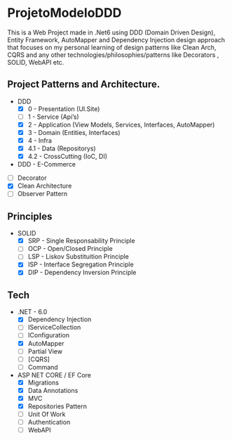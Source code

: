 # ProjetoModeloDDD

This is a Web Project made in .Net6 using DDD (Domain Driven Design), Entity Framework, AutoMapper and Dependency Injection design approach that focuses on my personal learning of design patterns like Clean Arch, CQRS and any other technologies/philosophies/patterns like Decorators , SOLID, WebAPI etc.

## Project Patterns and Architecture.
- DDD
    - [x]  0 - Presentation (UI.Site)
    - [ ]  1 - Service (Api’s)
    - [x]  2 - Application (View Models, Services, Interfaces, AutoMapper)
    - [x]  3 - Domain (Entities, Interfaces)
    - [x]  4 - Infra
    - [x]  4.1 - Data (Repositorys)
    - [x]  4.2 - CrossCutting (IoC, DI)
- DDD - E-Commerce
- [ ] Decorator 
- [x] Clean Architecture 
- [ ] Observer Pattern

## Principles
- SOLID 
    - [x]  SRP - Single Responsability Principle
    - [ ]  OCP - Open/Closed Principle
    - [ ]  LSP - Liskov Substituition Principle
    - [x]  ISP - Interface Segregation Principle
    - [x]  DIP - Dependency Inversion Principle

## Tech
- .NET - 6.0 
    - [x]  Dependency Injection
    - [ ]  IServiceCollection
    - [ ]  IConfiguration
    - [x]  AutoMapper
    - [ ]  Partial View 
    - [ ]  [CQRS]
    - [ ]  Command 
            
- ASP NET CORE / EF Core
    - [x]  Migrations
    - [x]  Data Annotations
    - [x]  MVC
    - [x]  Repositories Pattern
    - [ ]  Unit Of Work
    - [ ]  Authentication
    - [ ]  WebAPI 
